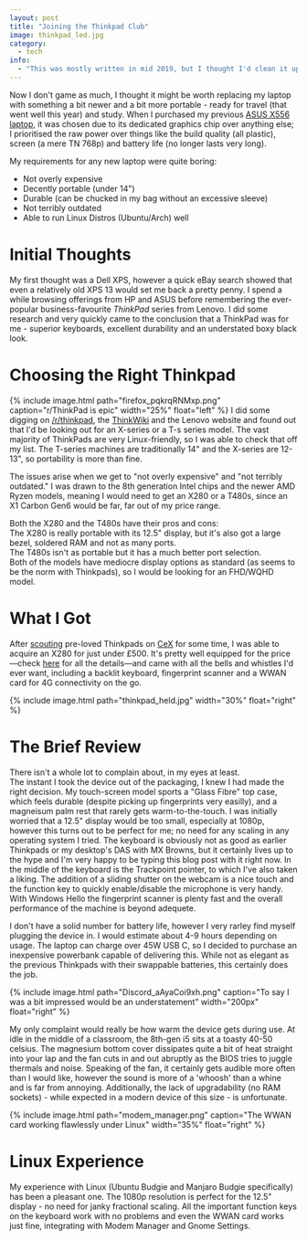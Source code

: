 ```yaml
---
layout: post
title: "Joining the Thinkpad Club"
image: thinkpad_led.jpg
category:
  - tech
info:
  - "This was mostly written in mid 2019, but I thought I'd clean it up and post it now rather than letting it sit and collect dust in my notes."
---
```


Now I don't game as much, I thought it might be worth replacing my laptop with something a bit newer and a bit more portable - ready for travel (that went well this year) and study. When I purchased my previous [ASUS X556 laptop](https://wiki.fishys.space/doku.php?id=d:ltop:x556ub), it was chosen due to its dedicated graphics chip over anything else; I prioritised the raw power over things like the build quality (all plastic), screen (a mere TN 768p) and battery life (no longer lasts very long).

My requirements for any new laptop were quite boring:
- Not overly expensive
- Decently portable (under 14")
- Durable (can be chucked in my bag without an excessive sleeve)
- Not terribly outdated
- Able to run Linux Distros (Ubuntu/Arch) well

# Initial Thoughts
My first thought was a Dell XPS, however a quick eBay search showed that even a relatively old XPS 13 would set me back a pretty penny. I spend a while browsing offerings from HP and ASUS before remembering the ever-popular business-favourite *ThinkPad* series from Lenovo. I did some research and very quickly came to the conclusion that a ThinkPad was for me - superior keyboards, excellent durability and an understated boxy black look. 


# Choosing the Right Thinkpad
{% include image.html path="firefox_pqkrqRNMxp.png" caption="r/ThinkPad is epic" width="25%" float="left" %}
I did some digging on [/r/thinkpad](https://reddit.com/r/thinkpad), the [ThinkWiki](https://thinkwiki.com) and the Lenovo website and found out that I'd be looking out for an X-series or a T-s series model. The vast majority of ThinkPads are very Linux-friendly, so I was able to check that off my list. The T-series machines are traditionally 14" and the X-series are 12-13", so portability is more than fine.  

The issues arise when we get to "not overly expensive" and "not terribly outdated." I was drawn to the 8th generation Intel chips and the newer AMD Ryzen models, meaning I would need to get an X280 or a T480s, since an X1 Carbon Gen6 would be far, far out of my price range.

Both the X280 and the T480s have their pros and cons:  
The X280 is really portable with its 12.5" display, but it's also got a large bezel, soldered RAM and not as many ports.  
The T480s isn't as portable but it has a much better port selection.  
Both of the models have mediocre display options as standard (as seems to be the norm with Thinkpads), so I would be looking for an FHD/WQHD model.

# What I Got
After [scouting](https://git.fishys.space/tom/cex-scout) pre-loved Thinkpads on [CeX](https://webuy.com) for some time, I was able to acquire an X280 for just under £500. It's pretty well equipped for the price—check [here](https://wiki.fishys.space/doku.php?id=d:ltop:x280) for all the details—and came with all the bells and whistles I'd ever want, including a backlit keyboard, fingerprint scanner and a WWAN card for 4G connectivity on the go.

{% include image.html path="thinkpad_held.jpg" width="30%" float="right" %}

# The Brief Review
There isn't a whole lot to complain about, in my eyes at least.  
The instant I took the device out of the packaging, I knew I had made the right decision. My touch-screen model sports a "Glass Fibre" top case, which feels durable (despite picking up fingerprints very easilly), and a magneisum palm rest that rarely gets warm-to-the-touch. I was initially worried that a 12.5" display would be too small, especially at 1080p, however this turns out to be perfect for me; no need for any scaling in any operating system I tried. The keyboard is obviously not as good as earlier Thinkpads or my desktop's DAS with MX Browns, but it certainly lives up to the hype and I'm very happy to be typing this blog post with it right now. In the middle of the keyboard is the Trackpoint pointer, to which I've also taken a liking. The addition of a sliding shutter on the webcam is a nice touch and the function key to quickly enable/disable the microphone is very handy. With Windows Hello the fingerprint scanner is plenty fast and the overall performance of the machine is beyond adequete.

I don't have a solid number for battery life, however I very rarley find myself plugging the device in. I would estimate about 4-9 hours depending on usage. The laptop can charge over 45W USB C, so I decided to purchase an inexpensive powerbank capable of delivering this. While not as elegant as the previous Thinkpads with their swappable batteries, this certainly does the job.

{% include image.html path="Discord_aAyaCoi9xh.png" caption="To say I was a bit impressed would be an understatement" width="200px" float="right" %}

My only complaint would really be how warm the device gets during use. At idle in the middle of a classroom, the 8th-gen i5 sits at a toasty 40-50 celsius. The magnesium bottom cover dissipates quite a bit of heat straight into your lap and the fan cuts in and out abruptly as the BIOS tries to juggle thermals and noise. Speaking of the fan, it certainly gets audible more often than I would like, however the sound is more of a 'whoosh' than a whine and is far from annoying.
Additionally, the lack of upgradability (no RAM sockets) - while expected in a modern device of this size - is unfortunate.

{% include image.html path="modem_manager.png" caption="The WWAN card working flawlessly under Linux" width="35%" float="right" %}
# Linux Experience
My experience with Linux (Ubuntu Budgie and Manjaro Budgie specifically) has been a pleasant one. The 1080p resolution is perfect for the 12.5" display - no need for janky fractional scaling. All the important function keys on the keyboard work with no problems and even the WWAN card works just fine, integrating with Modem Manager and Gnome Settings.
